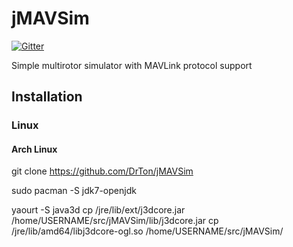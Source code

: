 jMAVSim
=======

[![Gitter](https://badges.gitter.im/Join%20Chat.svg)](https://gitter.im/DrTon/jMAVSim?utm_source=badge&utm_medium=badge&utm_campaign=pr-badge&utm_content=badge)

Simple multirotor simulator with MAVLink protocol support

Installation
------------

### Linux

#### Arch Linux

git clone https://github.com/DrTon/jMAVSim

sudo pacman -S jdk7-openjdk

yaourt -S java3d
cp /jre/lib/ext/j3dcore.jar /home/USERNAME/src/jMAVSim/lib/j3dcore.jar
cp /jre/lib/amd64/libj3dcore-ogl.so /home/USERNAME/src/jMAVSim/
